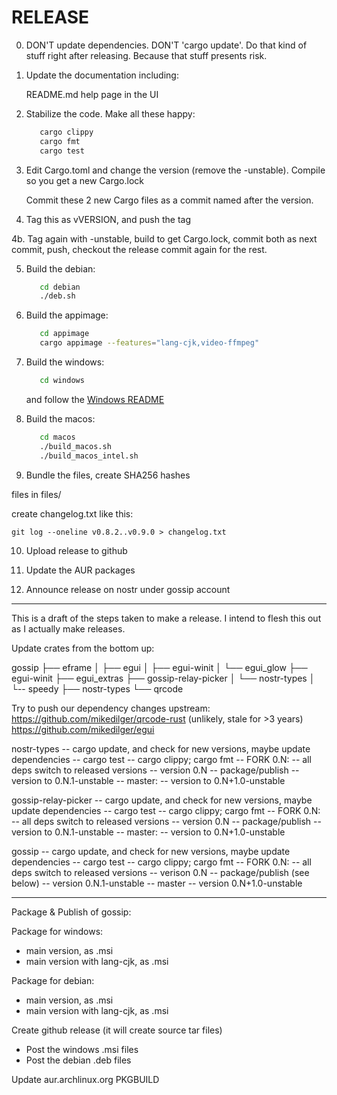 # RELEASE

0. DON'T update dependencies. DON'T 'cargo update'.  Do that kind of stuff right after
   releasing. Because that stuff presents risk.

1. Update the documentation including:

   README.md
   help page in the UI

2. Stabilize the code. Make all these happy:

   ````bash
      cargo clippy
      cargo fmt
      cargo test
   ````

3. Edit Cargo.toml and change the version (remove the -unstable).
   Compile so you get a new Cargo.lock

   Commit these 2 new Cargo files as a commit named after the version.

4. Tag this as vVERSION, and push the tag

4b. Tag again with -unstable,
    build to get Cargo.lock,
    commit both as next commit,
    push,
    checkout the release commit again for the rest.

5. Build the debian:

   ````bash
      cd debian
      ./deb.sh
   ````

6. Build the appimage:

   ````bash
      cd appimage
      cargo appimage --features="lang-cjk,video-ffmpeg"
   ````

7. Build the windows:

   ````bash
      cd windows
   ````

   and follow the [Windows README](windows/README.md)

8. Build the macos:

   ````bash
      cd macos
      ./build_macos.sh
      ./build_macos_intel.sh
   ````

9. Bundle the files, create SHA256 hashes

  files in files/

  create changelog.txt like this:

    git log --oneline v0.8.2..v0.9.0 > changelog.txt

10. Upload release to github

11. Update the AUR packages

12. Announce release on nostr under gossip account

-----------------

This is a draft of the steps taken to make a release.
I intend to flesh this out as I actually make releases.

Update crates from the bottom up:

gossip
├── eframe
│   ├── egui
│   ├── egui-winit
│   └── egui_glow
├── egui-winit
├── egui_extras
├── gossip-relay-picker
│   └── nostr-types
│       └-- speedy
├── nostr-types
└── qrcode

Try to push our dependency changes upstream:
  <https://github.com/mikedilger/qrcode-rust>  (unlikely, stale for >3 years)
  <https://github.com/mikedilger/egui>

nostr-types
   -- cargo update, and check for new versions, maybe update dependencies
   -- cargo test
   -- cargo clippy; cargo fmt
   -- FORK 0.N:
      -- all deps switch to released versions
      -- version 0.N
      -- package/publish
      -- version to 0.N.1-unstable
   -- master:
      -- version to 0.N+1.0-unstable

gossip-relay-picker
   -- cargo update, and check for new versions, maybe update dependencies
   -- cargo test
   -- cargo clippy; cargo fmt
   -- FORK 0.N:
      -- all deps switch to released versions
      -- version 0.N
      -- package/publish
      -- version to 0.N.1-unstable
   -- master:
      -- version to 0.N+1.0-unstable

gossip
   -- cargo update, and check for new versions, maybe update dependencies
   -- cargo test
   -- cargo clippy; cargo fmt
   -- FORK 0.N:
      -- all deps switch to released versions
      -- verison 0.N
      -- package/publish (see below)
      -- version 0.N.1-unstable
   -- master
      -- version 0.N+1.0-unstable

-----------------

Package & Publish of gossip:

Package for windows:

* main version, as .msi
* main version with lang-cjk, as .msi

Package for debian:

* main version, as .msi
* main version with lang-cjk, as .msi

Create github release (it will create source tar files)

* Post the windows .msi files
* Post the debian .deb files

Update aur.archlinux.org PKGBUILD
